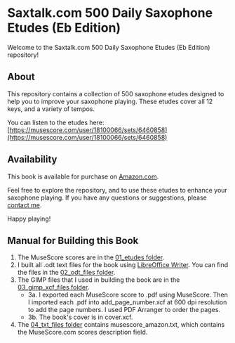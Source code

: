 # Saxtalk.com 500 Daily Saxophone Etudes (Eb Edition)

Welcome to the Saxtalk.com 500 Daily Saxophone Etudes (Eb Edition) repository!

## About

This repository contains a collection of 500 saxophone etudes designed to help you to improve your saxophone playing. These etudes cover all 12 keys, and a variety of tempos.

You can listen to the etudes here:
[https://musescore.com/user/18100066/sets/6460858](https://musescore.com/user/18100066/sets/6460858)

## Availability

This book is available for purchase on [Amazon.com](https://www.amazon.com/dp/B0CN9P393K/).

Feel free to explore the repository, and to use these etudes to enhance your saxophone playing. If you have any questions or suggestions, please [contact me](mailto:rex@djere.com).

Happy playing!

## Manual for Building this Book

1. The MuseScore scores are in the [01_etudes folder](https://github.com/RexDjere/500_Daily_Saxophone_Etudes/tree/main/01_etudes).
2. I built all .odt text files for the book using [LibreOffice Writer](https://libreoffice.org).
You can find the files in the [02_odt_files folder](https://github.com/RexDjere/500_Daily_Saxophone_Etudes/tree/main/02_odt_files).
3. The GIMP files that I used in building the book are in the [03_gimp_xcf_files folder](https://github.com/RexDjere/500_Daily_Saxophone_Etudes/tree/main/03_gimp_xcf_files).
	- 3a. I exported each MuseScore score to .pdf using MuseScore. Then I imported
each .pdf into add_page_number.xcf at 600 dpi resolution to add the page numbers. I used PDF Arranger to order the pages.
	- 3b. The book's cover is in cover.xcf.
4. The [04_txt_files folder](https://github.com/RexDjere/500_Daily_Saxophone_Etudes/tree/main/04_txt_files) contains musescore_amazon.txt, which contains the MuseScore.com scores description field.




